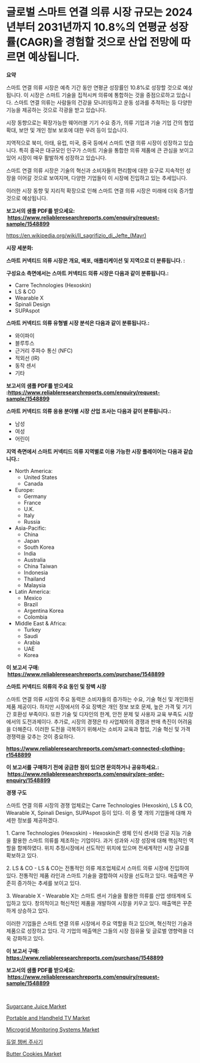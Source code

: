 <p><h1>글로벌 스마트 연결 의류 시장 규모는 2024년부터 2031년까지 10.8%의 연평균 성장률(CAGR)을 경험할 것으로 산업 전망에 따르면 예상됩니다.</h1></p><p><strong>요약</strong></p>
<p><p>스마트 연결 의류 시장은 예측 기간 동안 연평균 성장률인 10.8%로 성장할 것으로 예상됩니다. 이 시장은 스마트 기술을 집적시켜 의류에 통합하는 것을 중점으로하고 있습니다. 스마트 연결 의류는 사람들의 건강을 모니터링하고 운동 성과를 추적하는 등 다양한 기능을 제공하는 것으로 각광을 받고 있습니다.</p><p>시장 동향으로는 확장가능한 웨어러블 기기 수요 증가, 의류 기업과 기술 기업 간의 협업 확대, 보안 및 개인 정보 보호에 대한 우려 등이 있습니다.</p><p>지역적으로 북미, 아태, 유럽, 미국, 중국 등에서 스마트 연결 의류 시장이 성장하고 있습니다. 특히 중국은 대규모인 인구가 스마트 기술을 통합한 의류 제품에 큰 관심을 보이고 있어 시장이 매우 활발하게 성장하고 있습니다.</p><p>스마트 연결 의류 시장은 기술의 혁신과 소비자들의 편리함에 대한 요구로 지속적인 성장을 이어갈 것으로 보여지며, 다양한 기업들이 이 시장에 진입하고 있는 추세입니다.</p><p>이러한 시장 동향 및 지리적 확장으로 인해 스마트 연결 의류 시장은 미래에 더욱 증가할 것으로 예상됩니다.</p></p>
<p><strong>보고서의 샘플 PDF를 받으세요: &nbsp;<a href="https://www.reliableresearchreports.com/enquiry/request-sample/1548899">https://www.reliableresearchreports.com/enquiry/request-sample/1548899</a></strong></p>
<p><a href="https://en.wikipedia.org/wiki/Il_sagrifizio_di_Jefte_(Mayr)">https://en.wikipedia.org/wiki/Il_sagrifizio_di_Jefte_(Mayr)</a></p>
<p><strong>시장 세분화:</strong></p>
<p><strong> 스마트 커넥티드 의류 시장은 개요, 배포, 애플리케이션 및 지역으로 더 분류됩니다. :</strong></p>
<p><strong>구성요소 측면에서는 스마트 커넥티드 의류 시장은 다음과 같이 분류됩니다.:</strong></p>
<p><ul><li>Carre Technologies (Hexoskin)</li><li>LS & CO</li><li>Wearable X</li><li>Spinali Design</li><li>SUPAspot</li></ul></p>
<p><strong> 스마트 커넥티드 의류 유형별 시장 분석은 다음과 같이 분류됩니다.:</strong></p>
<p><ul><li>와이파이</li><li>블루투스</li><li>근거리 주파수 통신 (NFC)</li><li>적외선 (IR)</li><li>동작 센서</li><li>기타</li></ul></p>
<p><strong>보고서의 샘플 PDF를 받으세요 :<a href="https://www.reliableresearchreports.com/enquiry/request-sample/1548899">https://www.reliableresearchreports.com/enquiry/request-sample/1548899</a></strong></p>
<p><strong> 스마트 커넥티드 의류 응용 분야별 시장 산업 조사는 다음과 같이 분류됩니다.:</strong></p>
<p><ul><li>남성</li><li>여성</li><li>어린이</li></ul></p>
<p><strong>지역 측면에서 스마트 커넥티드 의류 지역별로 이용 가능한 시장 플레이어는 다음과 같습니다.:</strong></p>
<p><ul>
    <li>
        North America:
        <ul>
            <li>United States</li>
            <li>Canada</li>
        </ul>
    </li>
    <li>
        Europe:
        <ul>
            <li>Germany</li>
            <li>France</li>
            <li>U.K.</li>
            <li>Italy</li>
            <li>Russia</li>
        </ul>
    </li>
    <li>
        Asia-Pacific:
        <ul>
            <li>China</li>
            <li>Japan</li>
            <li>South Korea</li>
            <li>India</li>
            <li>Australia</li>
            <li>China Taiwan</li>
            <li>Indonesia</li>
            <li>Thailand</li>
            <li>Malaysia</li>
        </ul>
    </li>
    <li>
        Latin America:
        <ul>
            <li>Mexico</li>
            <li>Brazil</li>
            <li>Argentina Korea</li>
            <li>Colombia</li>
        </ul>
    </li>
    <li>
        Middle East & Africa:
        <ul>
            <li>Turkey</li>
            <li>Saudi</li>
            <li>Arabia</li>
            <li>UAE</li>
            <li>Korea</li>
        </ul>
    </li>
    </ul></p>
<p><strong>이 보고서 구매: &nbsp;<a href="https://www.reliableresearchreports.com/purchase/1548899">https://www.reliableresearchreports.com/purchase/1548899</a></strong></p>
<p><strong>스마트 커넥티드 의류의 주요 동인 및 장벽 시장</strong></p>
<p><p>스마트 연결 의류 시장의 주요 동력은 소비자들의 증가하는 수요, 기술 혁신 및 개인화된 제품 제공이다. 하지만 시장에서의 주요 장벽은 개인 정보 보호 문제, 높은 가격 및 기기 간 호환성 부족이다. 또한 기술 및 디자인의 한계, 안전 문제 및 사용자 교육 부족도 시장에서의 도전과제이다. 추가로, 시장의 경쟁은 타 사업체와의 경쟁과 판매 촉진이 어려움을 더해준다. 이러한 도전을 극복하기 위해서는 소비자 교육과 협업, 기술 혁신 및 가격 경쟁력을 갖추는 것이 중요하다.</p></p>
<p><strong><a href="https://www.reliableresearchreports.com/smart-connected-clothing-r1548899">https://www.reliableresearchreports.com/smart-connected-clothing-r1548899</a></strong></p>
<p><strong>이 보고서를 구매하기 전에 궁금한 점이 있으면 문의하거나 공유하세요.: &nbsp;<a href="https://www.reliableresearchreports.com/enquiry/pre-order-enquiry/1548899">https://www.reliableresearchreports.com/enquiry/pre-order-enquiry/1548899</a></strong></p>
<p><strong>경쟁 구도</strong></p>
<p><p>스마트 연결 의류 시장의 경쟁 업체로는 Carre Technologies (Hexoskin), LS & CO, Wearable X, Spinali Design, SUPAspot 등이 있다. 이 중 몇 개의 기업들에 대해 자세한 정보를 제공하겠다.</p><p>1. Carre Technologies (Hexoskin) - Hexoskin은 생체 인식 센서와 인공 지능 기술을 활용한 스마트 의류를 제조하는 기업이다. 과거 성과와 시장 성장에 대해 핵심적인 역할을 함께하였다. 위치 추정시장에서 선도적인 위치에 있으며 전세계적인 시장 규모를 확보하고 있다.</p><p>2. LS & CO - LS & CO는 전통적인 의류 제조업체로서 스마트 의류 시장에 진입하여 있다. 전통적인 제품 라인과 스마트 기술을 결합하여 시장을 선도하고 있다. 매출액은 꾸준히 증가하는 추세를 보이고 있다.</p><p>3. Wearable X - Wearable X는 스마트 센서 기술을 활용한 의류를 산업 생태계에 도입하고 있다. 창의적이고 혁신적인 제품을 개발하여 시장을 키우고 있다. 매출액은 꾸준하게 상승하고 있다.</p><p>이러한 기업들은 스마트 연결 의류 시장에서 주요 역할을 하고 있으며, 혁신적인 기술과 제품으로 성장하고 있다. 각 기업의 매출액은 그들의 시장 점유율 및 글로벌 영향력을 더욱 강화하고 있다.</p></p>
<p><strong>이 보고서 구매: &nbsp; <a href="https://www.reliableresearchreports.com/purchase/1548899">https://www.reliableresearchreports.com/purchase/1548899</a></strong></p>
<p><strong>보고서의 샘플 PDF를 받으세요: &nbsp;<a href="https://www.reliableresearchreports.com/enquiry/request-sample/1548899">https://www.reliableresearchreports.com/enquiry/request-sample/1548899</a></strong><strong></strong></p>
<p>&nbsp;</p>
<p><p><a href="https://github.com/angeliabkratze/Market-Research-Report-List-2/blob/main/sugarcane-juice-market.md">Sugarcane Juice Market</a></p><p><a href="https://www.linkedin.com/pulse/portable-handheld-tv-market-analysis-report-global-insights-x1sjc">Portable and Handheld TV Market</a></p><p><a href="https://medium.com/@stephaniewynterk14/microgrid-monitoring-systems-market-industry-trends-and-forecast-for-period-from-2024-to-2031-fcc181388751">Microgrid Monitoring Systems Market</a></p><p><a href="https://medium.com/@derrickmafrks96745/%EC%9D%B4%EC%A4%91-%EC%B1%94%EB%B2%84-%EC%A3%BC%EC%82%AC%EA%B8%B0-%EC%8B%9C%EC%9E%A5-%EA%B8%80%EB%A1%9C%EB%B2%8C-%EB%B0%8F-%EC%A7%80%EC%97%AD-%EB%B6%84%EC%84%9D-%EC%A7%80%EC%97%AD-%EA%B5%AD%EA%B0%80-%EC%88%98%EC%A4%80-%EB%B6%84%EC%84%9D-%EB%B0%8F-%EA%B2%BD%EC%9F%81-%ED%92%8D%EA%B2%BD%EC%97%90-%EC%B4%88%EC%A0%90%EC%9D%84-%EB%A7%9E%EC%B6%98-b769ecc004c0">듀얼 챔버 주사기</a></p><p><a href="https://github.com/Angelnienowdseej3e45z3p8c/Market-Research-Report-List-3/blob/main/butter-cookies-market.md">Butter Cookies Market</a></p></p>